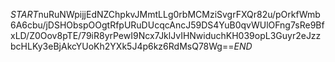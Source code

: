 $START$nuRuNWpijjEdNZChpkvJMmtLLg0rbMCMziSvgrFXQr82u/pOrkfWmb6A6cbu/jDSHObspOOgtRfpURuDUcqcAncJ59DS4YuB0qvWUlOFng7sRe9BfxLD/Z0Oov8pTE/79iR8yrPewI9Ncx7JklJvIHNwiduchKH039opL3Guyr2eJzzbcHLKy3eBjAkcYUoKh2YXk5J4p6kz6RdMsQ78Wg==$END$